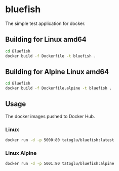 # bluefish
The simple test application for docker.

## Building for Linux amd64
```bash
cd Bluefish
docker build -f Dockerfile -t bluefish .
```

## Building for Alpine Linux amd64
```bash
cd Bluefish
docker build -f Dockerfile.alpine -t bluefish .
```

## Usage
The docker images pushed to Docker Hub.

### Linux
```bash
docker run -d -p 5000:80 tatoglu/bluefish:latest
```

### Linux Alpine
```bash
docker run -d -p 5001:80 tatoglu/bluefish:alpine
```
